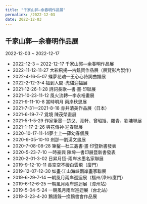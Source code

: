 ```yaml
---
title: "千家山郭—余春明作品展"
permalink: /2022-12-03
date: 2022-12-03
---
```

## 千家山郭—余春明作品展
2022-12-03 ~ 2022-12-17

* 2022-12-3 ~ 2022-12-17 千家山郭—余春明作品展
* 2022-11-12-11-27 大彩飛揚—古銑賢作品展（展覽影片製作）
* 2022-4-16-5-07 蝶夢花魂—王心心詩詞曲譜展
* 2022-2-12-3-4 福到人間-虎貓迎福展
* 2021-12-26-1-28 詩詞長歌—書·畫·印聯展
* 2021-10-23-11-12 風火流轉—李永裕畫展
* 2021-9-11-10-8 當時明月 兩岸秋思展
* 2021-7-31—2021-8-18 赤井清美作品展（日本）
* 2021-6-19-7-7 覓境 陳茂榮畫展
* 2021-5-1-5-29 作家筆墨—楚戈、亮軒、曾昭旭、羅青、劉墉聯展
* 2021-1-17-2-26 與花傳神·迎春聯展 
* 2020-10-17-11-14夢土上—薛幼春個展
* 2020-9-05-10-10 剎那—劉漢文畫展
* 2020-7-08-08-28 筆鑿—杜三鑫書·畫·印暨新書發表
* 2020-5-23-7-10 一時豪興 陳坤一書印展暨新書發表
* 2020-2-01-3-02 日昇月恆-兩岸水墨名家聯展
* 2019-9-12-10-11 長空空不礙白雲飛（廈門）
* 2019-12-07-12-30 如畫·江山海峽兩岸畫家聯展
* 2019-6-29-7-14 一朝風月兩岸巡迴展（福州/漳州/廈門）
* 2019-6-12-6-25 一朝風月兩岸巡迴展（漳州站）
* 2019-5-04-5-24 一朝風月兩岸巡迴展（台北站）
* 2019-3-23-4-20 鵝語錄—換鵝書會作品展
